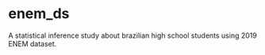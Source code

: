 # enem_ds
A statistical inference study about brazilian high school students using 2019 ENEM dataset.
